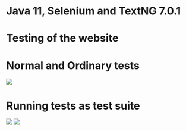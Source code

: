 # Java 11, Selenium and TextNG 7.0.1

# Testing of the  website
# Normal and  Ordinary tests
![]( https://pbs.twimg.com/media/FarnBLjXEAIStxl?format=png&name=900x900 )

# Running tests as test suite
![]( https://pbs.twimg.com/media/FawEbp1XEAI4J-I?format=png&name=900x900  ) 
![]( https://pbs.twimg.com/media/FawEd_pWYAAXdtW?format=png&name=small  )
